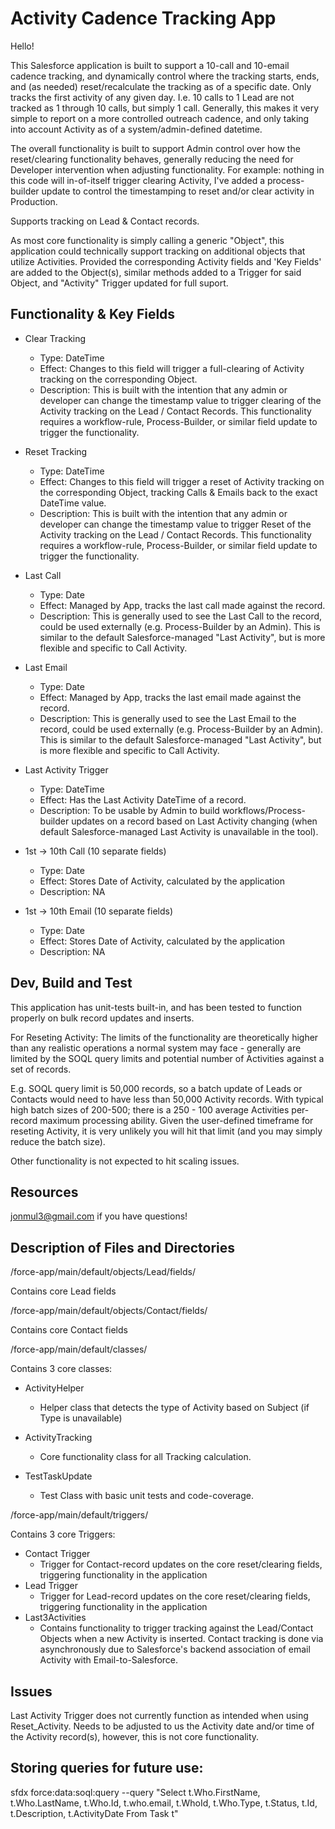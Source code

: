 # Activity Cadence Tracking  App
Hello!

This Salesforce application is built to support a 10-call and 10-email cadence tracking, and dynamically control where the tracking starts, ends, and (as needed) reset/recalculate the tracking as of a specific date. Only tracks the first activity of any given day. I.e. 10 calls to 1 Lead are not tracked as 1 through 10 calls, but simply 1 call. Generally, this makes it very simple to report on a more controlled outreach cadence, and only taking into account Activity as of a system/admin-defined datetime.

The overall functionality is built to support Admin control over how the reset/clearing functionality behaves, generally reducing the need for Developer intervention when adjusting functionality. For example: nothing in this code will in-of-itself trigger clearing Activity, I've added a process-builder update to control the timestamping to reset and/or clear activity in Production.

Supports tracking on Lead & Contact records. 

As most core functionality is simply calling a generic "Object", this application could technically support tracking on additional objects that utilize Activities. Provided the corresponding Activity fields and 'Key Fields' are added to the Object(s), similar methods added to a Trigger for said Object, and "Activity" Trigger updated for full suport.

## Functionality & Key Fields

- Clear Tracking
  - Type: DateTime
  - Effect: Changes to this field will trigger a full-clearing of Activity tracking on the corresponding Object.
  - Description: This is built with the intention that any admin or developer can change the timestamp value to trigger clearing of the Activity tracking on the Lead / Contact Records. This functionality requires a workflow-rule, Process-Builder, or similar field update to trigger the functionality.

- Reset Tracking
  - Type: DateTime
  - Effect: Changes to this field will trigger a reset of Activity tracking on the corresponding Object, tracking Calls & Emails back to the exact DateTime value.
  - Description: This is built with the intention that any admin or developer can change the timestamp value to trigger Reset of the Activity tracking on the Lead / Contact Records. This functionality requires a workflow-rule, Process-Builder, or similar field update to trigger the functionality.

- Last Call
  - Type: Date
  - Effect: Managed by App, tracks the last call made against the record.
  - Description: This is generally used to see the Last Call to the record, could be used externally (e.g. Process-Builder by an Admin). This is similar to the default Salesforce-managed "Last Activity", but is more flexible and specific to Call Activity.

- Last Email
  - Type: Date
  - Effect: Managed by App, tracks the last email made against the record.
  - Description: This is generally used to see the Last Email to the record, could be used externally (e.g. Process-Builder by an Admin). This is similar to the default Salesforce-managed "Last Activity", but is more flexible and specific to Call Activity.

- Last Activity Trigger
  - Type: DateTime
  - Effect: Has the Last Activity DateTime of a record.
  - Description: To be usable by Admin to build workflows/Process-builder updates on a record based on Last Activity changing (when default Salesforce-managed Last Activity is unavailable in the tool).

- 1st -> 10th Call (10 separate fields)
  - Type: Date
  - Effect: Stores Date of Activity, calculated by the application
  - Description: NA
  
- 1st -> 10th Email (10 separate fields)
  - Type: Date
  - Effect: Stores Date of Activity, calculated by the application
  - Description: NA

## Dev, Build and Test
This application has unit-tests built-in, and has been tested to function properly on bulk record updates and inserts. 

For Reseting Activity: The limits of the functionality are theoretically higher than any realistic operations a normal system may face - generally are limited by the SOQL query limits and potential number of Activities against a set of records.

E.g. SOQL query limit is 50,000 records, so a batch update of Leads or Contacts would need to have less than 50,000 Activity records. With typical high batch sizes of 200-500; there is a 250 - 100 average Activities per-record maximum processing ability. Given the user-defined timeframe for reseting Activity, it is very unlikely you will hit that limit (and you may simply reduce the batch size).

Other functionality is not expected to hit scaling issues.

## Resources
jonmul3@gmail.com if you have questions! 

## Description of Files and Directories
/force-app/main/default/objects/Lead/fields/

Contains core Lead fields

/force-app/main/default/objects/Contact/fields/

Contains core Contact fields

/force-app/main/default/classes/

Contains 3 core classes:
- ActivityHelper
  - Helper class that detects the type of Activity based on Subject (if Type is unavailable)

- ActivityTracking
  - Core functionality class for all Tracking calculation.

- TestTaskUpdate
  - Test Class with basic unit tests and code-coverage.
  
/force-app/main/default/triggers/

Contains 3 core Triggers:
- Contact Trigger
  - Trigger for Contact-record updates on the core reset/clearing fields, triggering functionality in the application
- Lead Trigger
  - Trigger for Lead-record updates on the core reset/clearing fields, triggering functionality in the application
- Last3Activities
  - Contains functionality to trigger tracking against the Lead/Contact Objects when a new Activity is inserted. Contact tracking is done via asynchronously due to Salesforce's backend association of email Activity with Email-to-Salesforce.

## Issues
Last Activity Trigger does not currently function as intended when using Reset_Activity. Needs to be adjusted to us the Activity date and/or time of the Activity record(s), however, this is not core functionality.

## Storing queries for future use:

sfdx force:data:soql:query --query "Select t.Who.FirstName, t.Who.LastName, t.Who.Id, t.who.email, t.WhoId, t.Who.Type, t.Status, t.Id, t.Description, t.ActivityDate From Task t"
